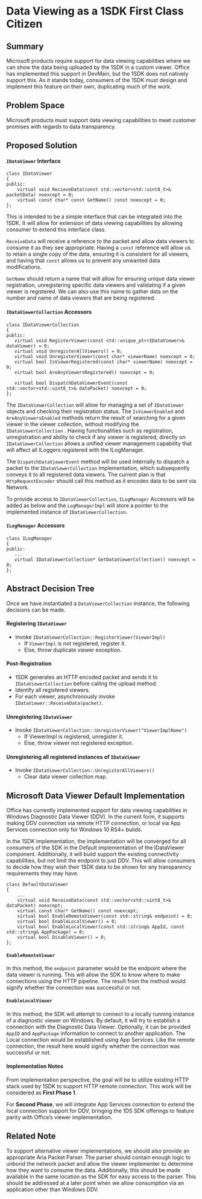# Data Viewing as a 1SDK First Class Citizen

## Summary
Microsoft products require support for data viewing capabilities where we can show
the data being uploaded by the 1SDK in a custom viewer. Office has implemented this
support in DevMain, but the 1SDK does not natively support this. As it stands today,
consumers of the 1SDK must design and implement this feature on their own,
duplicating much of the work. 

## Problem Space 

Microsoft products must support data viewing capabilities to meet customer
promises with regards to data transparency.

## Proposed Solution
#### `IDataViewer` Interface

    class IDataViewer 
    { 
    public:
        virtual void RecieveData(const std::vector<std::uint8_t>& packetData) noexcept = 0;
        virtual const char* const GetName() const noexcept = 0;
    };

This is intended to be a simple interface that can be integrated into the 1SDK. It will
allow for extension of data viewing capabilities by allowing consumer to extend this
interface class.

`ReceiveData` will receive a reference to the packet and allow data viewers to
consume it as they see appropriate. Having a `const` reference will allow us to
retain a single copy of the data, ensuring it is consistent for all viewers, and
having that `const` allows us to prevent any unwanted data modifications.

`GetName` should return a name that will allow for ensuring unique data viewer
registration, unregistering specific data viewers and validating if a given viewer
is registered. We can also use this name to gather data on the number and name
of data viewers that are being registered. 

#### `IDataViewerCollection` Accessors 

    class IDataViewerCollection  
    { 
    public: 
       virtual void RegisterViewer(const std::unique_ptr<IDataViewer>& dataViewer) = 0;
       virtual void UnregisterAllViewers() = 0;
       virtual void UnregisterViewer(const char* viewerName) noexcept = 0;
       virtual bool IsViewerRegistered(const char* viewerName) noexcept = 0;
       virtual bool AreAnyViewersRegistered() noexcept = 0;

       virtual bool DispatchDataViewerEvent(const std::vector<std::uint8_t>& dataPacket) noexcept = 0;
    }; 

The `IDataViewerCollection` will allow for managing a set of `IDataViewer`
objects and checking their registration status. The `IsViewerEnabled` and
`AreAnyViewersEnabled` methods return the result of searching for a given
viewer in the viewer collection, without modifying the `IDataViewerCollection`
. Having functionalities such as registration, unregistration and ability to
check if any viewer is registered, directly on `IDataViewerCollection`
allows a unified viewer management capability that will affect all ILoggers
registered with the ILogManager. 

The `DispatchDataViewerEvent` method will be used internally to dispatch
a packet to the `IDataViewerCollection` implementation, which subsequently
conveys it to all registered data viewers. The current plan is that
`HttpRequestEncoder` should call this method as it encodes data to be sent
via Network. 

To provide access to `IDataViewerCollection`, `ILogManager` Accessors
will be added as below and the `LogManagerImpl` will store a pointer to the
implemented instance of `IDataViewerCollection`.

#### `ILogManager` Accessors 

    class ILogManager
    {
    public:
       ...
       virtual IDataViewerCollection* GetDataViewerCollection() noexcept = 0;
    };

## Abstract Decision Tree

Once we have instantiated a `DataViewerCollection` instance, the following
decisions can be made. 

#### Registering `IDataViewer`

* Invoke `IDataViewerCollection::RegisterViewer(ViewerImpl)`
    * If `ViewerImpl` is not registered, register it.
    * Else, throw duplicate viewer exception.

#### Post-Registration

* 1SDK generates an HTTP encoded packet and sends it to `IDataViewerCollection`
before calling the upload method.
* Identify all registered viewers.
* For each viewer, asynchronously invoke `IDataViewer::ReceiveData(packet)`.

#### Unregistering `IDataViewer`

* Invoke `IDataViewerCollection::UnregisterViewer("ViewerImplName")`
    * If ViewerImpl is registered, unregister it.
    * Else, throw viewer not registered exception.

#### Unregistering all registered instances of `IDataViewer`

* Invoke `IDataViewerCollection::UnregisterAllViewers()`
    * Clear data viewer collection map.

## Microsoft Data Viewer Default Implementation 

Office has currently implemented support for data viewing capabilities in
Windows Diagnostic Data Viewer (DDV). In the current form, it supports
making DDV connection via remote HTTP connection, or local via App Services
connection only for Windows 10 RS4+ builds.

In the 1SDK implementation, the implementation will be converged for all
consumers of the SDK in the Default implementation of the IDataViewer
component. Additionally, it will build support the existing connectivity
capabilities, but not limit the endpoint to just DDV. This will allow
consumers to decide how they wish their 1SDK data to be shown for any
transparency requirements they may have. 

    class DefaultDataViewer 
    { 
        ...
        virtual void ReceiveData(const std::vector<std::uint8_t>& dataPacket) noexcept; 
        virtual const char* GetName() const noexcept; 
        virtual bool EnableRemoteViewer(const std::string& endpoint) = 0; 
        virtual bool EnableLocalViewer() = 0;
        virtual bool EnableLocalViewer(const std::string& AppId, const std::string& AppPackage) = 0;
        virtual bool DisableViewer() = 0; 
    }; 

#### `EnableRemoteViewer`

In this method, the `endpoint` parameter would be the endpoint where the
data viewer is running. This will allow the SDK to know where to make
connections using the HTTP pipeline. The result from the method would
signify whether the connection was successful or not. 

#### `EnableLocalViewer`

In this method, the SDK will attempt to connect to a locally running
instance of a diagnostic viewer on Windows. By default, it will try
to establish a connection with the Diagnostic Data Viewer. Optionally,
it can be provided `AppID` and `AppPackage` information to connect
to another application. The Local connection would be established using
App Services. Like the remote connection, the result here would signify
whether the connection was successful or not. 

#### Implementation Notes

From implementation perspective, the goal will be to utilize existing
HTTP stack used by 1SDK to support HTTP remote connection. This work
will be considered as **First Phase 1**.

For **Second Phase**, we will integrate App Services connection to
extend the local connection support for DDV, bringing the 1DS SDK
offerings to feature parity with Office’s viewer implementation. 

## Related Note
To support alternative viewer implementations, we should also
provide an appropriate Aria Packet Parser. The parser should contain
enough logic to unbond the network packet and allow the viewer implementer
to determine how they want to consume the data. Additionally, this should
be made available in the same location as the SDK for easy access to the
parser. This should be addressed at a later point when we allow consumption
via an application other than Windows DDV. 